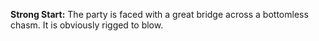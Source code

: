 **Strong Start:** The party is faced with a great bridge across a bottomless chasm.  It is obviously rigged to blow.